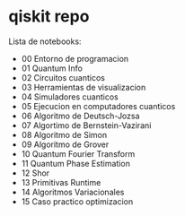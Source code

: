 # qiskit repo

Lista de notebooks:
- 00 Entorno de programacion
- 01 Quantum Info
- 02 Circuitos cuanticos
- 03 Herramientas de visualizacion
- 04 Simuladores cuanticos
- 05 Ejecucion en computadores cuanticos
- 06 Algoritmo de Deutsch-Jozsa
- 07 Algortimo de Bernstein-Vazirani
- 08 Algoritmo de Simon
- 09 Algoritmo de Grover
- 10 Quantum Fourier Transform
- 11 Quantum Phase Estimation
- 12 Shor
- 13 Primitivas Runtime
- 14 Algoritmos Variacionales
- 15 Caso practico optimizacion
